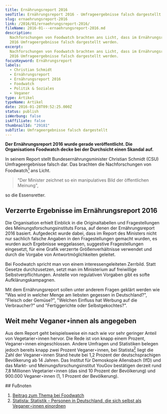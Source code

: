 ```yaml
---
title: Ernährungsreport 2016
seoTitle: Ernährungsreport 2016 - Umfrageergebnisse falsch dargestellt
slug: ernaehrungsreport-2016
link: /2016/01/ernaehrungsreport-2016/
fileName: 2016-01---ernaehrungsreport-2016.md
description:
  Nachforschungen von Foodwatch brachten ans Licht, dass im Ernährungsreport
  2016 Umfrageergebnisse falsch dargestellt werden.
excerpt:
  Nachforschungen von Foodwatch brachten ans Licht, dass im Ernährungsreport
  2016 Umfrageergebnisse falsch dargestellt werden.
focusKeyword: Ernährungsreport
labels:
  - Christian Schmidt
  - Ernährungsreport
  - Ernährungsreport 2016
  - Foodwatch
  - Politik & Soziales
  - Veganer
type: Artikel
typeName: Artikel
date: 2016-01-28T09:52:25.000Z
status: publish
isWerbung: false
isAffiliate: false
thumbnailId: "29181"
subTitle: Umfrageergebnisse falsch dargestellt
---
```


<strong>Der Ernährungsreport 2016 wurde gerade veröffentlicht. Die Organisations
Foodwatch decke bei der Durchsicht einen Skandal auf.</strong>

In seinem Report stellt Bundesernährungsminister Christian Schmidt (CSU)
Umfrageergebnisse falsch dar. Das brachten die Nachforschungen von
Foodwatch<a href="#1"><sup>1</sup></a> ans Licht.

<blockquote>"Der Minister zeichnet so ein manipulatives Bild der öffentlichen Meinung",</blockquote>

so die Essensretter.

## Verzerrte Ergebnisse im Ernährungsreport 2016

Die Organisation erhielt Einblick in die Originaltabellen und Fragestellungen
des Meinungsforschungsinstituts Forsa, auf denen der Ernährungsreport 2016
basiert. Aufgedeckt wurde dabei, dass im Report des Ministers nicht nur sachlich
falsche Angaben in den Fragestellungen gemacht wurden, es wurden auch Ergebnisse
weggelassen, suggestive Fragestellungen eingesetzt, für eine Grafik verzerrte
Größenverhältnisse verwendet und durch die Vorgabe von Antwortmöglichkeiten
geleitet.

Bei Foodwatch spricht man von einem interessengeleiteten Zerrbild. Statt Gesetze
durchzusetzen, setzt man im Ministerium auf freiwillige Selbstverpflichtungen.
Anstelle von regulativen Vorgaben gibt es softe Aufklärungskampagnen.

Mit dem Ernährungsreport sollen unter anderem Fragen geklärt werden wie "Was
wird in welcher Menge am liebsten gegessen in Deutschland?", "Fleisch oder
Gemüse?", "Welchen Einfluss hat Werbung auf die Verbraucher?" und
"Fertiggerichte oder Selbstgekochtes?".

## Weit mehr Veganer⋆innen als angegeben

Aus dem Report geht beispielsweise ein nach wie vor sehr geringer Anteil von
Vegetarier⋆innen hervor. Die Rede ist von knapp einem Prozent, Veganer⋆innen
eingeschlossen. Andere Umfragen und Statistiken belegen jedoch bereits knapp
zwei Prozent Veganer⋆innen, bei Statista<a href="#2"><sup>2</sup></a> liegt die
Zahl der Veganer⋆innen Stand heute bei 1,2 Prozent der deutschsprachigen
Bevölkerung ab 14 Jahren. Das Institut für Demoskopie Allensbach (IfD) und das
Markt- und Meinungsforschungsinstitut YouGov bestätigen derzeit rund 7,8
Millionen Vegetarier⋆innen (das sind 10 Prozent der Bevölkerung) und 900.000
Veganer⋆innen (1, 1 Prozent der Bevölkerung).

<div class="footnotes">
## Fußnoten
<ol>
    <li id="fn1-9217"><a href="https://www.foodwatch.org/de/informieren/lebensmittelpolitik/aktuelle-nachrichten/wie-minister-schmidt-seinen-ernaehrungsreport-manipulierte/" target="_blank" rel="noopener nofollow">Beitrag zum Thema bei Foodwatch</a></li>
    <li id="fn2-9217"><a href="https://de.statista.com/statistik/daten/studie/445155/umfrage/umfrage-in-deutschland-zur-anzahl-der-veganer/" target="_blank" rel="noopener nofollow">Statista: Statistik - Personen in Deutschland, die sich selbst als Veganer⋆innen einordnen</a></li>
</ol>
</div>
